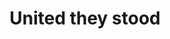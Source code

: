 ---
order: 22
title: United they stood
authors:
    - Angie Wang
categories:
    - photo
    - story
link: http://nycitylens.com/2018/01/united-they-stood/
redirect: true
photo:
    filename: womens-march.jpg
---